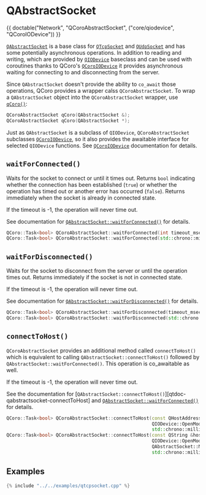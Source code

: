 <!--
SPDX-FileCopyrightText: 2022 Daniel Vrátil <dvratil@kde.org>

SPDX-License-Identifier: GFDL-1.3-or-later
-->

# QAbstractSocket

{{ doctable("Network", "QCoroAbstractSocket", ("core/qiodevice", "QCoroIODevice")) }}

[`QAbstractSocket`][qtdoc-qabstractsocket] is a base class for [`QTcpSocket`][qtdoc-qtcpsocket]
and [`QUdpSocket`][qtdoc-qudpsocket] and has some potentially asynchronous operations.
In addition to reading and writing, which are provided by [`QIODevice`][qtdoc-qiodevice]
baseclass and can be used with coroutines thanks to QCoro's [`QCoroIODevice`][qcoro-qcoroiodevice]
it provides asynchronous waiting for connecting to and disconnecting from the server.

Since `QAbstractSocket` doesn't provide the ability to `co_await` those operations, QCoro provides
 a wrapper calss `QCoroAbstractSocket`. To wrap a `QAbstractSocket` object into the `QCoroAbstractSocket`
 wrapper, use [`qCoro()`][qcoro-coro]:

```cpp
QCoroAbstractSocket qCoro(QAbstractSocket &);
QCoroAbstractSocket qCoro(QAbstractSocket *);
```

Just as `QAbstractSocket` is a subclass of `QIODevice`, `QCoroAbstractSocket` subclasses
[`QCoroIODevice`][qcoro-qcoroiodevice], so it also provides the awaitable interface for selected
`QIODevice` functions. See [`QCoroIODevice`][qcoro-qcoroiodevice] documentation for details.

## `waitForConnected()`

Waits for the socket to connect or until it times out. Returns `bool` indicating whether the
connection has been established (`true`) or whether the operation has timed out or another
error has occurred (`false`). Returns immediately when the socket is already in connected
state.

If the timeout is -1, the operation will never time out.

See documentation for [`QAbstractSocket::waitForConnected()`][qtdoc-qabstractsocket-waitForConnected]
for details.

```cpp
QCoro::Task<bool> QCoroAbstractSocket::waitForConnected(int timeout_msecs = 30'000);
QCoro::Task<bool> QCoroAbstractSocket::waitForConnected(std::chrono::milliseconds timeout);
```

## `waitForDisconnected()`

Waits for the socket to disconnect from the server or until the operation times out.
Returns immediately if the socket is not in connected state.

If the timeout is -1, the operation will never time out.

See documentation for [`QAbstractSocket::waitForDisconnected()`][qtdoc-qabstractsocket-waitForDisconnected]
for details.

```cpp
QCoro::Task<bool> QCoroAbstractSocket::waitForDisconnected(timeout_msecs = 30'000);
QCoro::Task<bool> QCoroAbstractSocket::waitForDisconnected(std::chrono::milliseconds timeout);
```

## `connectToHost()`

`QCoroAbstractSocket` provides an additional method called `connectToHost()` which is equivalent
to calling `QAbstractSocket::connectToHost()` followed by `QAbstractSocket::waitForConnected()`. This
operation is co_awaitable as well.

If the timeout is -1, the operation will never time out.

See the documentation for [`QAbstractSocket::connectToHost()`][qtdoc-qabstractsocket-connectToHost] and
[`QAbstractSocket::waitForConnected()`][qtdoc-qabstractsocket-waitForConnected] for details.

```cpp
QCoro::Task<bool> QCoroAbstractSocket::connectToHost(const QHostAddress &address, quint16 port,
                                                     QIODevice::OpenMode openMode = QIODevice::ReadOnly,
                                                     std::chrono::milliseconds timeout = std::chrono::seconds(30));
QCoro::Task<bool> QCoroAbstractSocket::connectToHost(const QString &hostName, quint16 port,
                                                     QIODevice::OpenMode openMode = QIODevice::ReadOnly,
                                                     QAbstractSocket::NetworkLayerProtocol protocol = QAbstractSocket::AnyIPProtocol,
                                                     std::chrono::milliseconds timeout = std::chrono::seconds(30));
```

## Examples

```cpp
{% include "../../examples/qtcpsocket.cpp" %}
```

[qtdoc-qiodevice]: https://doc.qt.io/qt-5/qiodevice.html
[qtdoc-qtcpsocket]: https://doc.qt.io/qt-5/qtcpsocket.html
[qtdoc-qudpsocket]: https://doc.qt.io/qt-5/qudpsocket.html
[qtdoc-qabstractsocket]: https://doc.qt.io/qt-5/qabstractsocket.html
[qtdoc-qabstractsocket-connectToServer]: https://doc.qt.io/qt-5/qabstractsocket.html#connectToServer
[qtdoc-qabstractsocket-waitForConnected]: https://doc.qt.io/qt-5/qabstractsocket.html#waitForConnected
[qtdoc-qabstractsocket-waitForDisconnected]: https://doc.qt.io/qt-5/qabstractsocket.html#waitForDisconnected
[qcoro-coro]: ../coro/coro.md
[qcoro-qcoroiodevice]: ../core/qiodevice.md

